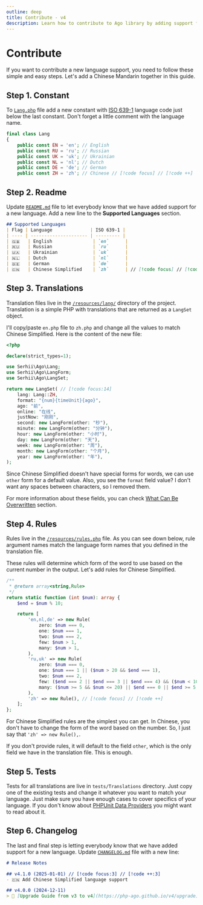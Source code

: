 ```yaml
---
outline: deep
title: Contribute - v4
description: Learn how to contribute to Ago library by adding support for a new language
---
```


# Contribute
If you want to contribute a new language support, you need to follow these simple and easy steps. Let's add a Chinese Mandarin together in this guide.

## Step 1. Constant
To [`Lang.php`](https://github.com/php-ago/ago/blob/main/src/Lang.php) file add a new constant with [ISO 639-1](https://en.wikipedia.org/wiki/List_of_ISO_639-1_codes) language code just below the last constant. Don't forget a little comment with the language name.

```php
final class Lang
{
    public const EN = 'en'; // English
    public const RU = 'ru'; // Russian
    public const UK = 'uk'; // Ukrainian
    public const NL = 'nl'; // Dutch
    public const DE = 'de'; // German
    public const ZH = 'zh'; // Chinese // [!code focus] // [!code ++]
```

## Step 2. Readme
Update [`README.md`](https://github.com/php-ago/ago/blob/main/README.md) file to let everybody know that we have added support for a new language. Add a new line to the **Supported Languages** section.

```md
## Supported Languages
| Flag | Language              | ISO 639-1 |
| ---- | --------------------- | --------- |
| 🇬🇧   | English               | `en`      |
| 🇷🇺   | Russian               | `ru`      |
| 🇺🇦   | Ukrainian             | `uk`      |
| 🇳🇱   | Dutch                 | `nl`      |
| 🇩🇪   | German                | `de`      |
| 🇨🇳   | Chinese Simplified    | `zh`      | // [!code focus] // [!code ++]
```

## Step 3. Translations
Translation files live in the [`/resources/lang/`](https://github.com/php-ago/ago/tree/main/resources/lang) directory of the project. Translation is a simple PHP with translations that are returned as a `LangSet` object.

I'll copy/paste `en.php` file to `zh.php` and change all the values to match Chinese Simplified. Here is the content of the new file:

```php
<?php

declare(strict_types=1);

use Serhii\Ago\Lang;
use Serhii\Ago\LangForm;
use Serhii\Ago\LangSet;

return new LangSet( // [!code focus:14]
    lang: Lang::ZH,
    format: "{num}{timeUnit}{ago}",
    ago: "前",
    online: "在线",
    justNow: "刚刚",
    second: new LangForm(other: "秒"),
    minute: new LangForm(other: "分钟"),
    hour: new LangForm(other: "小时"),
    day: new LangForm(other: "天"),
    week: new LangForm(other: "周"),
    month: new LangForm(other: "个月"),
    year: new LangForm(other: "年"),
);
```

Since Chinese Simplified doesn't have special forms for words, we can use `other` form for a default value. Also, you see the `format` field value? I don't want any spaces between characters, so I removed them.

For more information about these fields, you can check [What Can Be Overwritten](/v4/configurations.html#what-can-be-overwritten) section.

## Step 4. Rules
Rules live in the [`/resources/rules.php`](https://github.com/php-ago/ago/blob/main/resources/rules.php) file. As you can see down below, rule argument names match the language form names that you defined in the translation file.

These rules will determine which form of the word to use based on the current number in the output. Let's add rules for Chinese Simplified.

```php
/**
 * @return array<string,Rule>
 */
return static function (int $num): array {
    $end = $num % 10;

    return [
        'en,nl,de' => new Rule(
            zero: $num === 0,
            one: $num === 1,
            two: $num === 2,
            few: $num > 1,
            many: $num > 1,
        ),
        'ru,uk' => new Rule(
            zero: $num === 0,
            one: $num === 1 || ($num > 20 && $end === 1),
            two: $num === 2,
            few: ($end === 2 || $end === 3 || $end === 4) && ($num < 10 || $num > 20),
            many: ($num >= 5 && $num <= 20) || $end === 0 || $end >= 5,
        ),
        'zh' => new Rule(), // [!code focus] // [!code ++]
    ];
};
```

For Chinese Simplified rules are the simplest you can get. In Chinese, you don't have to change the form of the word based on the number. So, I just say that `'zh' => new Rule(),`.

If you don't provide rules, it will default to the field `other`, which is the only field we have in the translation file. This is enough.

## Step 5. Tests
Tests for all translations are live in `tests/Translations` directory. Just copy one of the existing tests and change it whatever you want to match your language. Just make sure you have enough cases to cover specifics of your language. If you don't know about [PHPUnit Data Providers](https://phpunit.de/manual/3.7/en/writing-tests-for-phpunit.html) you might want to read about it.

## Step 6. Changelog
The last and final step is letting everybody know that we have added support for a new language. Update [`CHANGELOG.md`](https://github.com/php-ago/ago/blob/main/CHANGELOG.md) file with a new line:

```md
# Release Notes

## v4.1.0 (2025-01-01) // [!code focus:3] // [!code ++:3]
- 🇨🇳 Add Chinese Simplified language support

## v4.0.0 (2024-12-11)
> 🚀 [Upgrade Guide from v3 to v4](https://php-ago.github.io/v4/upgrade)
```
